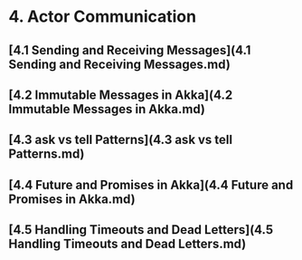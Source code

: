 # 4. Actor Communication
## [4.1 Sending and Receiving Messages](4.1 Sending and Receiving Messages.md)
## [4.2 Immutable Messages in Akka](4.2 Immutable Messages in Akka.md)
## [4.3 ask vs tell Patterns](4.3 ask vs tell Patterns.md)
## [4.4 Future and Promises in Akka](4.4 Future and Promises in Akka.md)
## [4.5 Handling Timeouts and Dead Letters](4.5 Handling Timeouts and Dead Letters.md)
